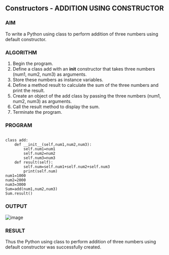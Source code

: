  
## Constructors - ADDITION USING CONSTRUCTOR

### AIM  

To write a Python using class to perform addition of three numbers using default constructor.

### ALGORITHM

1. Begin the program.  
2. Define a class add with an __init__ constructor that takes three numbers (num1, num2, num3) as arguments.
3. Store these numbers as instance variables.
4. Define a method result to calculate the sum of the three numbers and print the result.
5. Create an object of the add class by passing the three numbers (num1, num2, num3) as arguments.
6. Call the result method to display the sum.
7. Terminate the program.

### PROGRAM

```

class add:
    def __init__(self,num1,num2,num3):
        self.num1=num1
        self.num2=num2
        self.num3=num3
    def result(self):
        self.num=self.num1+self.num2+self.num3
        print(self.num)
num1=1000
num2=2000
num3=3000
Sum=add(num1,num2,num3)
Sum.result()

```

### OUTPUT

![image](https://github.com/user-attachments/assets/ed945a45-2daf-4fd3-969f-c25325d0d25a)

### RESULT

Thus the Python using class to perform addition of three numbers using default constructor was successfully created.
